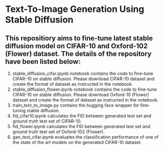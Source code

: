 # Text-To-Image Generation Using Stable Diffusion



## This repositiory aims to fine-tune latest stable diffusion model on CIFAR-10 and Oxford-102 (Flower) dataset. The details of the repository have been listed below:

1. stable_diffusion_cifar.ipynb notebook contains the code to fine-tune CIFAR-10 on stable diffusion. Please download CIFAR-10 dataset and create the format of dataset as instructed in the notebook.
2. stable_diffusion_flower.ipynb notebook contains the code to fine-tune CIFAR-10 on stable diffusion. Please download Oxford-10 (Flower) dataset and create the format of dataset as instructed in the notebook.
3. train_text_to_image.py contains the hugging face wrapper for fine-tuning stable diffusion.
4. fid_cifar10.ipynb calculates the FID between generated test set and ground truth test set of CIFAR-10.
5. fid_flower.ipynb calculates the FID between generated test set and ground truth test set of Oxford-102 (Flower).
6. gan_test_cifar.ipynb evaluates the classification performance of one of the state of the art models on the generated CIFAR-10 dataset.
